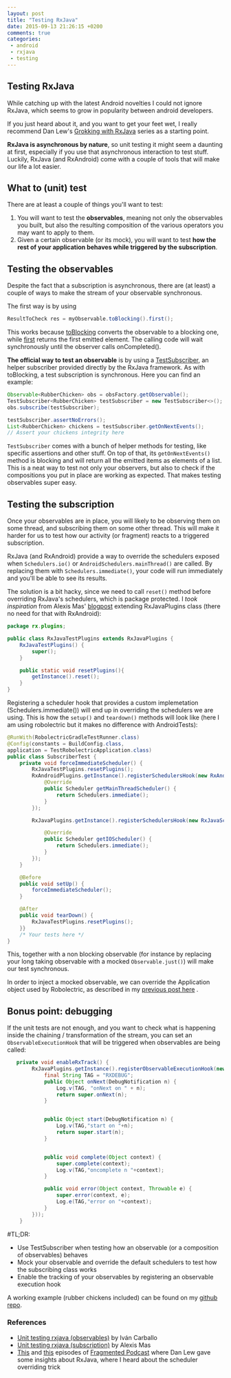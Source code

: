 ```yaml
---
layout: post
title: "Testing RxJava"
date: 2015-09-13 21:26:15 +0200
comments: true
categories: 
 - android
 - rxjava
 - testing
---
```

## Testing RxJava
While catching up with the latest Android novelties I could not ignore RxJava, which seems to grow in popularity between android developers.

If you just heard about it, and you want to get your feet wet, I really recommend Dan Lew's [Grokking with RxJava](http://blog.danlew.net/2014/09/15/grokking-rxjava-part-1/) series as a starting point.

**RxJava is asynchronous by nature**, so unit testing it might seem a daunting at first, especially if you use that asynchronous interaction to test stuff. Luckily, RxJava (and RxAndroid) come with a couple of tools that will make our life a lot easier. 

## What to (unit) test
There are at least a couple of things you'll want to test:

1. You will want to test the **observables**, meaning not only the observables you built, but also the resulting composition of the various operators you may want to apply to them.
2. Given a certain observable (or its mock), you will want to test **how the rest of your application behaves while triggered by the subscription**.

## Testing the observables
Despite the fact that a subscription is asynchronous, there are (at least) a couple of ways to make the stream of your observable synchronous.

The first way is by using 
```Java
ResultToCheck res = myObservable.toBlocking().first();
```

This works because [toBlocking](http://reactivex.io/RxJava/javadoc/rx/Observable.html#toBlocking%28%29) converts the observable to a blocking one, while [first](http://reactivex.io/documentation/operators/first.html) returns the first emitted element.
The calling code will wait synchronously until the observer calls onCompleted().

**The official way to test an observable** is by using a [TestSubscriber](http://reactivex.io/RxJava/javadoc/rx/observers/TestSubscriber.html), an helper subscriber provided directly by the RxJava framework.
As with toBlocking, a test subscription is synchronous. 
Here you can find an example:

```Java
Observable<RubberChicken> obs = obsFactory.getObservable();
TestSubscriber<RubberChicken> testSubscriber = new TestSubscriber<>();
obs.subscribe(testSubscriber);

testSubscriber.assertNoErrors();
List<RubberChicken> chickens = testSubscriber.getOnNextEvents();
// Assert your chickens integrity here
```

`TestSubscriber` comes with a bunch of helper methods for testing, like specific assertions and other stuff. On top of that, its `getOnNextEvents()` method is blocking and  will return all the emitted items as elements of a list.
This is a neat way to test not only your observers, but also to check if the compositions you put in place are working as expected. That makes testing observables super easy.

## Testing the subscription
Once your observables are in place, you will likely to be observing them on some thread, and subscribing them on some other thread. This will make it harder for us to test how our activity (or fragment) reacts to a triggered subscription. 

RxJava (and RxAndroid) provide a way to override the schedulers exposed when `Schedulers.io()` or `AndroidSchedulers.mainThread()` are called. By replacing them with `Schedulers.immediate()`, your code will run immediately and you'll be able to see its results.

The solution is a bit hacky, since we need to call `reset()` method before overriding RxJava's schedulers, which is package protected. I _took inspiration_ from Alexis Mas' [blogpost](http://alexismas.com/blog/2015/05/20/unit-testing-rxjava/) extending RxJavaPlugins class (there no need for that with RxAndroid):
```Java
package rx.plugins;

public class RxJavaTestPlugins extends RxJavaPlugins {
    RxJavaTestPlugins() {
        super();
    }

    public static void resetPlugins(){
        getInstance().reset();
    }
}

```

Registering a scheduler hook that provides a custom implemetation (Schedulers.immediate()) will end up in overriding the schedulers we are using.
This is how the `setup()` and `teardown()` methods will look like (here I am using robolectric but it makes no difference with AndroidTests):

```Java
@RunWith(RobolectricGradleTestRunner.class)
@Config(constants = BuildConfig.class,
application = TestRobolectricApplication.class)
public class SubscriberTest {
    private void forceImmediateScheduler() {
        RxJavaTestPlugins.resetPlugins();
        RxAndroidPlugins.getInstance().registerSchedulersHook(new RxAndroidSchedulersHook() {
            @Override
            public Scheduler getMainThreadScheduler() {
                return Schedulers.immediate();
            }
        });

        RxJavaPlugins.getInstance().registerSchedulersHook(new RxJavaSchedulersHook() {

            @Override
            public Scheduler getIOScheduler() {
                return Schedulers.immediate();
            }
        });
    }

    @Before
    public void setUp() {
        forceImmediateScheduler();
    }

    @After
    public void tearDown() {
        RxJavaTestPlugins.resetPlugins();
    }}
    /* Your tests here */
}
```

This, together with a non blocking observable (for instance by replacing your long taking observable with a mocked `Observable.just()`) will make our test synchronous.

In order to inject a mocked observable, we can override the Application object used by Robolectric,  as described in my [previous post here](http://fedepaol.github.io/blog/2015/09/05/mocking-with-robolectric-and-dagger-2/) .

## Bonus point: debugging
If the unit tests are not enough, and you want to check what is happening inside the chaining / transformation of the stream, you can set an `ObservableExecutionHook` that will be triggered when observables are being called:

```Java
   private void enableRxTrack() {
        RxJavaPlugins.getInstance().registerObservableExecutionHook(new DebugHook(new DebugNotificationListener() {
            final String TAG = "RXDEBUG";
            public Object onNext(DebugNotification n) {
                Log.v(TAG, "onNext on " + n);
                return super.onNext(n);
            }


            public Object start(DebugNotification n) {
                Log.v(TAG,"start on "+n);
                return super.start(n);
            }


            public void complete(Object context) {
                super.complete(context);
                Log.v(TAG,"oncomplete n "+context);
            }

            public void error(Object context, Throwable e) {
                super.error(context, e);
                Log.e(TAG,"error on "+context);
            }
        }));
    }
```

#TL;DR:
- Use TestSubscriber when testing how an observable (or a composition of observables) behaves
- Mock your observable and override the default schedulers to test how the subscribing class works
- Enable the tracking of your observables by registering an observable execution hook

A working example (rubber chickens included) can be found on my [github repo](https://github.com/fedepaol/TestingRxJava).

### References
* [Unit testing rxjava (observables)](https://medium.com/ribot-labs/unit-testing-rxjava-6e9540d4a329) by Iván Carballo
* [Unit testing rxjava (subscription)](http://alexismas.com/blog/2015/05/20/unit-testing-rxjava/) by Alexis Mas
* [This](http://fragmentedpodcast.com/episodes/3/) and [this](http://fragmentedpodcast.com/episodes/4/) episodes of [Fragmented Podcast](http://fragmentedpodcast.com) where Dan Lew gave some insights about RxJava, where I heard about the scheduler overriding trick  

